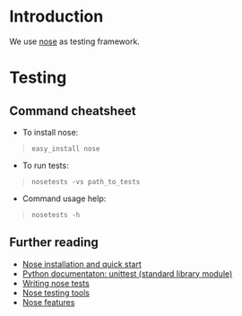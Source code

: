 # Introduction #

We use [nose](http://somethingaboutorange.com/mrl/projects/nose/0.11.1/) as testing framework.

# Testing #

## Command cheatsheet ##

  * To install nose:
> ` easy_install nose `

  * To run tests:
> ` nosetests -vs path_to_tests `

  * Command usage help:
> ` nosetests -h `

## Further reading ##

  * [Nose installation and quick start](http://somethingaboutorange.com/mrl/projects/nose/0.11.1/)
  * [Python documentaton: unittest (standard library module)](http://docs.python.org/library/unittest.html)
  * [Writing nose tests](http://code.google.com/p/python-nose/wiki/WritingTests)
  * [Nose testing tools](http://code.google.com/p/python-nose/wiki/TestingTools)
  * [Nose features](http://code.google.com/p/python-nose/wiki/NoseFeatures)